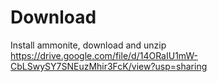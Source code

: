 # Download

Install ammonite, download and unzip https://drive.google.com/file/d/14ORaIU1mW-CbLSwySY7SNEuzMhir3FcK/view?usp=sharing 